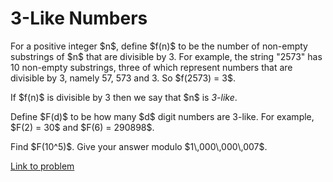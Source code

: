 # 3-Like Numbers

<p>
For a positive integer $n$, define $f(n)$ to be the number of non-empty substrings of $n$ that are divisible by 3. For example, the string "2573" has 10 non-empty substrings, three of which represent numbers that are divisible by 3, namely 57, 573 and 3. So $f(2573) = 3$.
</p>
<p>
If $f(n)$ is divisible by 3 then we say that $n$ is <i>3-like</i>.
</p>
<p>
Define $F(d)$ to be how many $d$ digit numbers are 3-like. For example, $F(2) = 30$ and $F(6) = 290898$.
</p>
<p>
Find $F(10^5)$. Give your answer modulo $1\,000\,000\,007$.
</p>

[Link to problem](https://projecteuler.net/problem=706)
